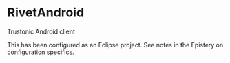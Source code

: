 RivetAndroid
============

Trustonic Android client

This has been configured as an Eclipse project. See notes in the Epistery on configuration specifics.
